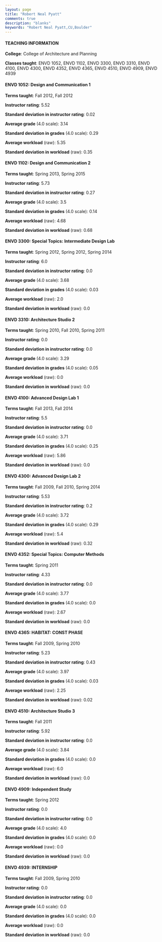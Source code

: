 ```yaml
---
layout: page
title: "Robert Neal Pyatt" 
comments: true
description: "blanks"
keywords: "Robert Neal Pyatt,CU,Boulder"
---
```

<head>
<script src="https://ajax.googleapis.com/ajax/libs/jquery/2.1.3/jquery.min.js"></script>
<script src="https://dl.dropboxusercontent.com/s/pc42nxpaw1ea4o9/highcharts.js?dl=0"></script>
<!-- <script src="../assets/js/highcharts.js"></script> -->
<style type="text/css">@font-face {
	font-family: "Bebas Neue";
	src: url(https://www.filehosting.org/file/details/544349/BebasNeue Regular.otf) format("opentype");
	}
	h1.Bebas { 
		font-family: "Bebas Neue", Verdana, Tahoma;
	}
</style>
</head>
	   
#### TEACHING INFORMATION

**College**: College of Architecture and Planning

**Classes taught**: ENVD 1052, ENVD 1102, ENVD 3300, ENVD 3310, ENVD 4100, ENVD 4300, ENVD 4352, ENVD 4365, ENVD 4510, ENVD 4909, ENVD 4939

#### ENVD 1052: Design and Communication 1

**Terms taught**: Fall 2012, Fall 2012

**Instructor rating**: 5.52

**Standard deviation in instructor rating**: 0.02

**Average grade** (4.0 scale): 3.14

**Standard deviation in grades** (4.0 scale): 0.29

**Average workload** (raw): 5.35

**Standard deviation in workload** (raw): 0.35

#### ENVD 1102: Design and Communication 2

**Terms taught**: Spring 2013, Spring 2015

**Instructor rating**: 5.73

**Standard deviation in instructor rating**: 0.27

**Average grade** (4.0 scale): 3.5

**Standard deviation in grades** (4.0 scale): 0.14

**Average workload** (raw): 4.68

**Standard deviation in workload** (raw): 0.68

#### ENVD 3300: Special Topics: Intermediate Design Lab

**Terms taught**: Spring 2012, Spring 2012, Spring 2014

**Instructor rating**: 6.0

**Standard deviation in instructor rating**: 0.0

**Average grade** (4.0 scale): 3.68

**Standard deviation in grades** (4.0 scale): 0.03

**Average workload** (raw): 2.0

**Standard deviation in workload** (raw): 0.0

#### ENVD 3310: Architecture Studio 2

**Terms taught**: Spring 2010, Fall 2010, Spring 2011

**Instructor rating**: 0.0

**Standard deviation in instructor rating**: 0.0

**Average grade** (4.0 scale): 3.29

**Standard deviation in grades** (4.0 scale): 0.05

**Average workload** (raw): 0.0

**Standard deviation in workload** (raw): 0.0

#### ENVD 4100: Advanced Design Lab 1

**Terms taught**: Fall 2013, Fall 2014

**Instructor rating**: 5.5

**Standard deviation in instructor rating**: 0.0

**Average grade** (4.0 scale): 3.71

**Standard deviation in grades** (4.0 scale): 0.25

**Average workload** (raw): 5.86

**Standard deviation in workload** (raw): 0.0

#### ENVD 4300: Advanced Design Lab 2

**Terms taught**: Fall 2009, Fall 2010, Spring 2014

**Instructor rating**: 5.53

**Standard deviation in instructor rating**: 0.2

**Average grade** (4.0 scale): 3.72

**Standard deviation in grades** (4.0 scale): 0.29

**Average workload** (raw): 5.4

**Standard deviation in workload** (raw): 0.32

#### ENVD 4352: Special Topics: Computer Methods

**Terms taught**: Spring 2011

**Instructor rating**: 4.33

**Standard deviation in instructor rating**: 0.0

**Average grade** (4.0 scale): 3.77

**Standard deviation in grades** (4.0 scale): 0.0

**Average workload** (raw): 2.67

**Standard deviation in workload** (raw): 0.0

#### ENVD 4365: HABITAT: CONST PHASE

**Terms taught**: Fall 2009, Spring 2010

**Instructor rating**: 5.23

**Standard deviation in instructor rating**: 0.43

**Average grade** (4.0 scale): 3.97

**Standard deviation in grades** (4.0 scale): 0.03

**Average workload** (raw): 2.25

**Standard deviation in workload** (raw): 0.02

#### ENVD 4510: Architecture Studio 3

**Terms taught**: Fall 2011

**Instructor rating**: 5.92

**Standard deviation in instructor rating**: 0.0

**Average grade** (4.0 scale): 3.84

**Standard deviation in grades** (4.0 scale): 0.0

**Average workload** (raw): 6.0

**Standard deviation in workload** (raw): 0.0

#### ENVD 4909: Independent Study

**Terms taught**: Spring 2012

**Instructor rating**: 0.0

**Standard deviation in instructor rating**: 0.0

**Average grade** (4.0 scale): 4.0

**Standard deviation in grades** (4.0 scale): 0.0

**Average workload** (raw): 0.0

**Standard deviation in workload** (raw): 0.0

#### ENVD 4939: INTERNSHIP

**Terms taught**: Fall 2009, Spring 2010

**Instructor rating**: 0.0

**Standard deviation in instructor rating**: 0.0

**Average grade** (4.0 scale): 0.0

**Standard deviation in grades** (4.0 scale): 0.0

**Average workload** (raw): 0.0

**Standard deviation in workload** (raw): 0.0

